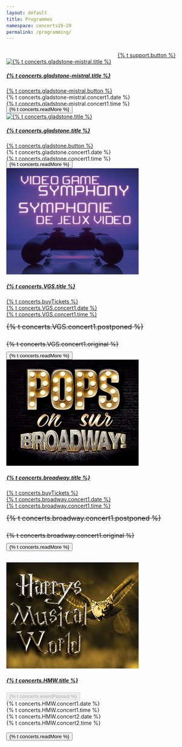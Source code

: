 ```yaml
---
layout: default
title: Programmes
namespace: concerts19-29
permalink: /programming/
---
```


<div class="content main container-fluid">
    <!-- <div class="concert"> -->
        <!-- <p style="margin: 0 auto; color: #920503; text-transform: uppercase;font-weight: 700">{% t concerts.meridian %}</p> -->
        <!-- <p style="margin: 0 auto; color: #920503; text-transform: uppercase;font-weight: 400">
            <a href="{{ site.baseurl }}/season-tickets/" style="color: #920503;">{% t concerts.seasonSub %}</a> {% t concerts.ssOnSale %} <b>{% t concerts.may17 %}</b>
        </p>
        <p style="margin: 0 auto; color: #920503; text-transform: uppercase;font-weight: 400">{% t concerts.stOnSale %} {% t concerts.ssOnSale %} <b>{% t concerts.june26 %}</b></p> -->
    <!-- </div> -->
    <div style="overflow: auto;display: flex;
    justify-content: flex-end;
    padding: 1em 4em 0em 0em;">
    <a id="donate-button" target="_blank" href="{% t support.link %}" class="btn btn-outline-maroon" >{% t support.button %}</a>
    </div>
    <div class="concert">
        <div class="row">
            <div class="col-lg-3">
                <a href="{{ site.baseurl }}/programming/gladstone-mistral/" target="_blank"><img title="{% t concerts.gladstone.title %} " alt="{% t concerts.gladstone-mistral.title %} " class="concert-detail" src="/assets/img/stories/story7/{% t  stories.story7.thumb %}.png"/></a>
            </div>
            <div class="col-lg-9 concert-info">
                <div class="row">
                    <div class="col-md-8">
                        <a href="{{ site.baseurl }}/programming/gladstone-mistral/" target="_blank"><h5 class="concert-title">{% t concerts.gladstone-mistral.title %} </h5></a>
                    </div>
                    <div class="col-md ticket">
                    <div class="col-md">
                    <a href="https://www.facebook.com/events/812306975981933" class="btn btn-maroon btn-block" target="_blank">{% t concerts.gladstone-mistral.button %}</a>
                    </div>
                    </div>
                </div>
                <div class="concert-description">
                    <a target="_blank">
                        <div class="row" style="height: 30px;">
                            <div class="col-md-4">
                                <i class="far fa-calendar-alt"></i> {% t concerts.gladstone-mistral.concert1.date %}
                            </div>
                            <div class="col-md-4">
                                <i class="far fa-clock"></i> {% t concerts.gladstone-mistral.concert1.time %}<br><br>
                            </div>
                        </div>
                    </a>
                    <button class="btn btn-outline-maroon read-more" onclick="location.href='{{ site.baseurl }}/programming/gladstone-mistral/';">{% t concerts.readMore %}</button>
                </div>
            </div>
        </div>
    </div>
    <div class="concert">
        <div class="row">
            <div class="col-lg-3">
                <a href="{{ site.baseurl }}/programming/gladstone-detente/" target="_blank"><img title="{% t concerts.gladstone.title %} " alt="{% t concerts.gladstone.title %} " class="concert-detail" src="/assets/img/stories/story7/{% t  stories.story7.thumb %}.png"/></a>
            </div>
            <div class="col-lg-9 concert-info">
                <div class="row">
                    <div class="col-md-8">
                        <a href="{{ site.baseurl }}/programming/gladstone-detente/" target="_blank"><h5 class="concert-title">{% t concerts.gladstone.title %} </h5></a>
                    </div>
                    <div class="col-md ticket">
                    <div class="col-md">
                    <a href="https://www.facebook.com/events/812306975981933" class="btn btn-maroon btn-block" target="_blank">{% t concerts.gladstone.button %}</a>
                    </div>
                    </div>
                </div>
                <div class="concert-description">
                    <a target="_blank">
                        <div class="row" style="height: 30px;">
                            <div class="col-md-4">
                                <i class="far fa-calendar-alt"></i> {% t concerts.gladstone.concert1.date %}
                            </div>
                            <div class="col-md-4">
                                <i class="far fa-clock"></i> {% t concerts.gladstone.concert1.time %}<br><br>
                            </div>
                        </div>
                    </a>
                    <button class="btn btn-outline-maroon read-more" onclick="location.href='{{ site.baseurl }}/programming/gladstone-detente/';">{% t concerts.readMore %}</button>
                </div>
            </div>
        </div>
    </div>
    <div class="concert">
        <div class="row">
            <div class="col-lg-3">
                <a href="{{ site.baseurl }}/programming/videogamesymphony/" target="_blank"><img title="{% t concerts.VGS.title %} " alt="{% t concerts.VGS.title %} " class="concert-detail" src="/assets/img/concerts-full/programming/VGSDetail.jpeg"/></a>
            </div>
            <div class="col-lg-9 concert-info">
                <div class="row">
                    <div class="col-md-8">
                        <a href="{{ site.baseurl }}/programming/videogamesymphony/" target="_blank"><h5 class="concert-title">{% t concerts.VGS.title %} </h5></a>
                    </div>
                    <div class="col-md ticket">
                    <div class="col-md">
                            <a onclick="return gtag_report_conversion('https://meridianshenkman.evenue.net/cgi-bin/ncommerce3/SEGetEventInfo?ticketCode=GS%3ACP%3AC1920%3ACT0320N%3A&linkID=centrepointe&shopperContext');" href="https://meridianshenkman.evenue.net/cgi-bin/ncommerce3/SEGetEventInfo?ticketCode=GS%3ACP%3AC1920%3ACT0320N%3A&linkID=centrepointe&shopperContext" class="btn btn-maroon btn-block" target="_blank">{% t concerts.buyTickets %}</a>
                    </div>
                    </div>
                </div>
                <div class="concert-description">
                    <a onclick="return gtag_report_conversion('https://meridianshenkman.evenue.net/cgi-bin/ncommerce3/SEGetEventInfo?ticketCode=GS%3ACP%3AC1920%3ACT0320N%3A&linkID=centrepointe&shopperContext');" class="ticket-link" href="https://meridianshenkman.evenue.net/cgi-bin/ncommerce3/SEGetEventInfo?ticketCode=GS%3ACP%3AC1920%3ACT0320N%3A&linkID=centrepointe&shopperContext" target="_blank">
                        <div class="row" style="height: 30px;">
                            <div class="col-md-4">
                                <i class="far fa-calendar-alt"></i> {% t concerts.VGS.concert1.date %}
                            </div>
                            <div class="col-md-4">
                                <i class="far fa-clock"></i> {% t concerts.VGS.concert1.time %}<br><br>
                            </div>
                        </div>
                    </a>
                        <div class="row" style="height: 30px; font-size: 18px;text-decoration: line-through;">
                            <div class="col-md">
                                <p>{% t concerts.VGS.concert1.postponed %}</p>
                            </div>
                        </div>
                        <div class="row" style="height: 30px; font-size: 16px;text-decoration: line-through;">
                            <div class="col-md">
                                <p>{% t concerts.VGS.concert1.original %}</p>
                            </div>
                        </div>
                    <button class="btn btn-outline-maroon read-more" onclick="location.href='{{ site.baseurl }}/programming/videogamesymphony/';">{% t concerts.readMore %}</button>
                </div>
            </div>
        </div>
    </div>
    <div class="concert">
        <div class="row">
            <div class="col-lg-3">
                <a href="{{ site.baseurl }}/programming/popsonbroadway/" target="_blank"><img title="{% t concerts.broadway.title %}" alt="{% t concerts.broadway.title %}" class="concert-detail" src="/assets/img/concerts-full/programming/BroadwayDetail.png"/></a>
            </div>
            <div class="col-lg-9 concert-info">
                <div class="row">
                    <div class="col-md-8">
                        <a href="{{ site.baseurl }}/programming/popsonbroadway/" target="_blank"><h5 class="concert-title">{% t concerts.broadway.title %}</h5></a>
                    </div>
                    <div class="col-md">
                            <a onclick="return gtag_report_conversion('https://meridianshenkman.evenue.net/cgi-bin/ncommerce3/SEGetEventList?groupCode=CT0516N&linkID=centrepointe&shopperContext=undefined&caller=&appCode=');" href="https://meridianshenkman.evenue.net/cgi-bin/ncommerce3/SEGetEventList?groupCode=CT0516N&linkID=centrepointe&shopperContext=undefined&caller=&appCode=" class="btn btn-maroon btn-block" target="_blank">{% t concerts.buyTickets %}</a>
                    </div>
                </div>
                <div class="concert-description" style="padding-bottom: 30px;">
                    <a onclick="return gtag_report_conversion('https://meridianshenkman.evenue.net/cgi-bin/ncommerce3/SEGetEventList?groupCode=CT0516N&linkID=centrepointe&shopperContext=undefined&caller=&appCode=');" href="https://meridianshenkman.evenue.net/cgi-bin/ncommerce3/SEGetEventList?groupCode=CT0516N&linkID=centrepointe&shopperContext=undefined&caller=&appCode=" class="ticket-link" target="_blank">
                        <div class="row" style="height: 30px;">
                            <div class="col-md-4">
                                <i class="far fa-calendar-alt"></i> {% t concerts.broadway.concert1.date %}
                            </div>
                            <div class="col-md-4">
                                <i class="far fa-clock"></i> {% t concerts.broadway.concert1.time %}<br><br>
                            </div>
                        </div>
                    </a>
                        <div class="row" style="height: 30px; font-size: 18px;text-decoration: line-through;">
                            <div class="col-md">
                                <p>{% t concerts.broadway.concert1.postponed %}</p>
                            </div>
                        </div>
                        <div class="row" style="height: 30px; font-size: 16px;text-decoration: line-through;">
                            <div class="col-md">
                                <p>{% t concerts.broadway.concert1.original %}</p>
                            </div>
                        </div>
                    <button class="btn btn-outline-maroon read-more" onclick="location.href='{{ site.baseurl }}/programming/popsonbroadway/';">{% t concerts.readMore %}</button>
                </div>
            </div>
        </div>
    </div>
        <div class="concert">
        <div class="row">
            <div class="col-lg-3">
                <a href="{{ site.baseurl }}/programming/hmw/" target="_blank"><img title="{% t concerts.HMW.title %}" alt="{% t concerts.HMW.title %}" class="concert-detail" src="/assets/img/concerts-full/programming/HMW2Detail.png"/></a>
            </div>
            <div class="col-lg-9 concert-info">
                <div class="row">
                    <div class="col-md-8">
                        <a href="{{ site.baseurl }}/programming/hmw/" target="_blank"><h5 class="concert-title">
                        {% t concerts.HMW.title %}</h5>
                        </a>
                    </div>
                    <!-- <div class="col-md">
                            <a onclick="return gtag_report_conversion('https://meridianshenkman.evenue.net/cgi-bin/ncommerce3/SEGetEventList?groupCode=CT1108N&linkID=centrepointe&shopperContext=&caller=&appCode=');" href="https://meridianshenkman.evenue.net/cgi-bin/ncommerce3/SEGetEventList?groupCode=CT1108N&linkID=centrepointe&shopperContext=&caller=&appCode=" class="btn btn-maroon btn-block" target="_blank">{% t concerts.buyTickets %}</a>
                    </div> -->
                    <div class="col-md ticket">
                        <button class="btn btn-maroon btn-block" disabled>{% t concerts.eventPassed %}</button>
                    </div>
                </div>
                <div class="concert-description">
                    <!-- <a onclick="return gtag_report_conversion('https://meridianshenkman.evenue.net/cgi-bin/ncommerce3/SEGetEventInfo?ticketCode=GS%3ACP%3AC1920%3ACT1108N%3A&linkID=centrepointe&shopperContext=&pc=&caller=&appCode=&groupCode=CT1108N&cgc=');" class="ticket-link" href="https://meridianshenkman.evenue.net/cgi-bin/ncommerce3/SEGetEventInfo?ticketCode=GS%3ACP%3AC1920%3ACT1108N%3A&linkID=centrepointe&shopperContext=&pc=&caller=&appCode=&groupCode=CT1108N&cgc=" target="_blank"> -->
                        <div class="row">
                            <div class="col-md-4">
                                <i class="far fa-calendar-alt"></i> {% t concerts.HMW.concert1.date %}
                            </div>
                            <div class="col-md-4">
                                <i class="far fa-clock"></i> {% t concerts.HMW.concert1.time %}<br>
                            </div>
                        </div>
                    <!-- </a> -->
                    <!-- <a onclick="return gtag_report_conversion('https://meridianshenkman.evenue.net/cgi-bin/ncommerce3/SEGetEventInfo?ticketCode=GS%3ACP%3AC1920%3ACT1109N%3A&linkID=centrepointe&shopperContext=&pc=&caller=&appCode=&groupCode=CT1108N&cgc=');" class="ticket-link" href="https://meridianshenkman.evenue.net/cgi-bin/ncommerce3/SEGetEventInfo?ticketCode=GS%3ACP%3AC1920%3ACT1109N%3A&linkID=centrepointe&shopperContext=&pc=&caller=&appCode=&groupCode=CT1108N&cgc=" target="_blank"> -->
                        <div class="row">
                            <div class="col-md-4">
                                <i class="far fa-calendar-alt"></i> {% t concerts.HMW.concert2.date %}
                            </div>
                            <div class="col-md-4">
                                <i class="far fa-clock"></i> {% t concerts.HMW.concert2.time %}<br><br>
                            </div>
                        </div>
                    <!-- </a> -->
                </div>
                <button class="btn btn-outline-maroon read-more" onclick="location.href='{{ site.baseurl }}/programming/hmw/';">{% t concerts.readMore %}</button>
            </div>
        </div>
    </div>
</div>
